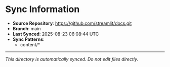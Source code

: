 # Sync Information

- **Source Repository**: https://github.com/streamlit/docs.git
- **Branch**: main
- **Last Synced**: 2025-08-23 06:08:44 UTC
- **Sync Patterns**:
  - content/*

---
*This directory is automatically synced. Do not edit files directly.*
